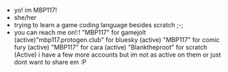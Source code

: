 - yo! im MBP117!
- she/her
- trying to learn a game coding language besides scratch ;-; 
- you can reach me on!:! "MBP117" for gamejolt (active)"mbp117.protogen.club"
for bluesky (active) "MBP117" for comic fury (active) "MBP117" for cara (active) "Blanktheproot" for scratch (Active)
i have a few more accounts but im not as active on them or just dont want to share em :P


<!---
MBP117thelemon/MBP117thelemon is a ✨ special ✨ repository because its `README.md` (this file) appears on your GitHub profile.
You can click the Preview link to take a look at your changes.
--->

